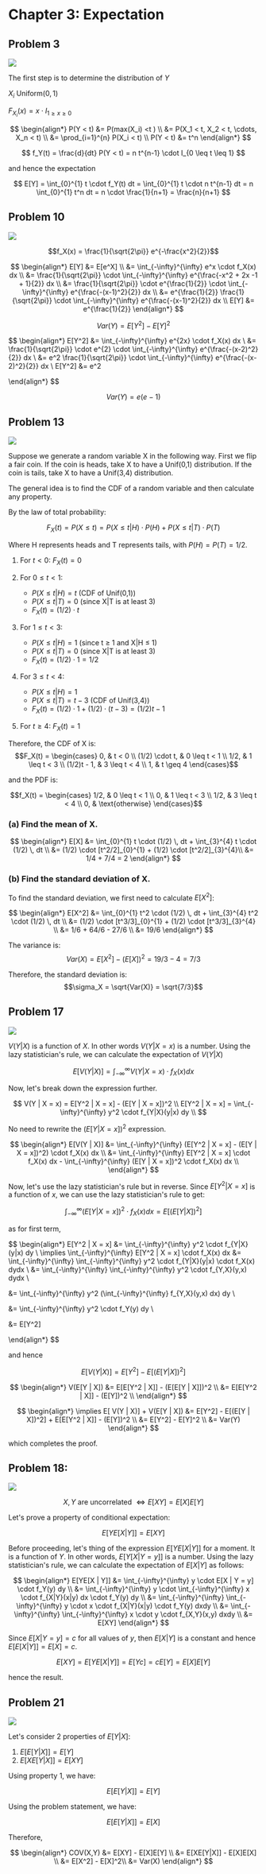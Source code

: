 # Chapter 3: Expectation 

## Problem 3    

![](./images/chapter3/img1.png)


The first step is to determine the distribution of $Y$

$X_i ~ \text{Uniform}(0, 1)$ 

$F_{X_i}(x) = x \cdot I_{1 \geq x \geq 0}$ 


$$ \begin{align*}
P(Y < t) &= P(max(X_i) <t ) \\
&= P(X_1 < t, X_2 < t, \cdots, X_n < t) \\
&= \prod_{i=1}^{n} P(X_i < t) \\
P(Y < t) &= t^n
\end{align*} $$


$$ 
f_Y(t) = \frac{d}{dt} P(Y < t) = n t^{n-1} \cdot I_{0 \leq t \leq 1} 
$$ 

and hence the expectation 

$$
E[Y] = \int_{0}^{1} t \cdot f_Y(t) dt = \int_{0}^{1} t \cdot n t^{n-1} dt = n \int_{0}^{1} t^n dt = n \cdot \frac{1}{n+1} = \frac{n}{n+1}
$$

## Problem 10 

![](./images/chapter3/img2.png) 


$$f_X(x) = \frac{1}{\sqrt{2\pi}} e^{-\frac{x^2}{2}}$$


$$ 
\begin{align*}
E[Y] &= E[e^X] \\
&= \int_{-\infty}^{\infty} e^x \cdot f_X(x) dx \\  
&= \frac{1}{\sqrt{2\pi}} \cdot \int_{-\infty}^{\infty} e^{\frac{-x^2 + 2x -1 + 1}{2}} dx \\
&= \frac{1}{\sqrt{2\pi}} \cdot e^{\frac{1}{2}} \cdot \int_{-\infty}^{\infty} e^{\frac{-(x-1)^2}{2}} dx \\
&= e^{\frac{1}{2}} \frac{1}{\sqrt{2\pi}} \cdot \int_{-\infty}^{\infty} e^{\frac{-(x-1)^2}{2}} dx \\
E[Y] &= e^{\frac{1}{2}}
\end{align*}
$$


$$
Var(Y) = E[Y^2] - E[Y]^2
$$

$$
\begin{align*}
E[Y^2] &= \int_{-\infty}^{\infty} e^{2x} \cdot f_X(x) dx \\
&= \frac{1}{\sqrt{2\pi}} \cdot e^{2} \cdot \int_{-\infty}^{\infty} e^{\frac{-(x-2)^2}{2}} dx \\
&= e^2 \frac{1}{\sqrt{2\pi}} \cdot \int_{-\infty}^{\infty} e^{\frac{-(x-2)^2}{2}} dx \\
E[Y^2] &= e^2

\end{align*}
$$


$$
Var(Y) = e(e - 1)
$$


## Problem 13 

![](./images/chapter3/img3.png) 

Suppose we generate a random variable X in the following way. First we flip a fair coin. If the coin is heads, take X to have a Unif(0,1) distribution. If the coin is tails, take X to have a Unif(3,4) distribution.

The general idea is to find the CDF of a random variable and then calculate any property.



By the law of total probability:



$$F_X(t) = P(X \leq t) = P(X \leq t | H) \cdot P(H) + P(X \leq t | T) \cdot P(T)$$

Where H represents heads and T represents tails, with $P(H) = P(T) = 1/2$.


1. For $t < 0$: $F_X(t) = 0$

2. For $0 \leq t < 1$:
   - $P(X \leq t | H) = t$ (CDF of Unif(0,1))
   - $P(X \leq t | T) = 0$ (since X|T is at least 3)
   - $F_X(t) = (1/2) \cdot t$

3. For $1 \leq t < 3$:
   - $P(X \leq t | H) = 1$ (since t ≥ 1 and X|H ≤ 1)
   - $P(X \leq t | T) = 0$ (since X|T is at least 3)
   - $F_X(t) = (1/2) \cdot 1 = 1/2$

4. For $3 \leq t < 4$:
   - $P(X \leq t | H) = 1$
   - $P(X \leq t | T) = t-3$ (CDF of Unif(3,4))
   - $F_X(t) = (1/2) \cdot 1 + (1/2) \cdot (t-3) = (1/2)t - 1$

5. For $t \geq 4$: $F_X(t) = 1$

Therefore, the CDF of X is:
$$F_X(t) = 
\begin{cases}
0, & t < 0 \\
(1/2) \cdot t, & 0 \leq t < 1 \\
1/2, & 1 \leq t < 3 \\
(1/2)t - 1, & 3 \leq t < 4 \\
1, & t \geq 4
\end{cases}$$

and the PDF is:

$$f_X(t) = 
\begin{cases}
1/2, & 0 \leq t < 1 \\
0, & 1 \leq t < 3 \\
1/2, & 3 \leq t < 4 \\
0, & \text{otherwise}
\end{cases}$$


### (a) Find the mean of X.

$$
\begin{align*}
E[X] &= \int_{0}^{1} t \cdot (1/2) \, dt + \int_{3}^{4} t \cdot (1/2) \, dt \\  
&= (1/2) \cdot [t^2/2]_{0}^{1} + (1/2) \cdot [t^2/2]_{3}^{4}\\
&= 1/4 + 7/4 = 2
\end{align*}
$$

### (b) Find the standard deviation of X.

To find the standard deviation, we first need to calculate $E[X^2]$:

$$
\begin{align*}
E[X^2] &= \int_{0}^{1} t^2 \cdot (1/2) \, dt + \int_{3}^{4} t^2 \cdot (1/2) \, dt \\
&= (1/2) \cdot [t^3/3]_{0}^{1} + (1/2) \cdot [t^3/3]_{3}^{4} \\
&= 1/6 + 64/6 - 27/6 \\
&= 19/6
\end{align*}
$$

The variance is:
$$Var(X) = E[X^2] - (E[X])^2 = 19/3 - 4 = 7/3$$

Therefore, the standard deviation is:
$$\sigma_X = \sqrt{Var(X)} = \sqrt{7/3}$$



## Problem 17


![](./images/chapter3/img4.png)

$V(Y | X)$ is a function of $X$. In other words $V(Y | X = x)$ is a number. Using the lazy statistician's rule, we can calculate the expectation of $V(Y | X)$ 

$$ 
E[V(Y | X)] = \int_{-\infty}^{\infty} V(Y | X = x) \cdot f_X(x) dx
$$

Now, let's break down the expression further. 

$$
V(Y | X = x) = E[Y^2 | X = x] - (E[Y | X = x])^2 \\ 
E[Y^2 | X = x] = \int_{-\infty}^{\infty} y^2 \cdot f_{Y|X}(y|x) dy \\ 
$$

No need to rewrite the $(E[Y | X = x])^2$ expression.

$$ \begin{align*}
E[V(Y | X)] &= \int_{-\infty}^{\infty} (E[Y^2 | X = x] - (E[Y | X = x])^2) \cdot f_X(x) dx \\
&= \int_{-\infty}^{\infty} E[Y^2 | X = x] \cdot f_X(x) dx - \int_{-\infty}^{\infty} (E[Y | X = x])^2 \cdot f_X(x) dx \\
\end{align*}
$$

Now, let's use the lazy statistician's rule but in reverse. Since $E[Y^2 | X = x]$ is a function of $x$, we can use the lazy statistician's rule to get: 


$$ 
\int_{-\infty}^{\infty} (E[Y | X = x])^2 \cdot f_X(x) dx = E[(E[Y | X])^2]
$$


as for first term, 

$$ 
\begin{align*}
E[Y^2 | X = x] &= \int_{-\infty}^{\infty} y^2 \cdot f_{Y|X}(y|x) dy \\ 
\implies \int_{-\infty}^{\infty} E[Y^2 | X = x] \cdot f_X(x) dx &= \int_{-\infty}^{\infty} \int_{-\infty}^{\infty} y^2 \cdot f_{Y|X}(y|x) \cdot f_X(x) dydx \\
&= \int_{-\infty}^{\infty} \int_{-\infty}^{\infty} y^2 \cdot f_{Y,X}(y,x) dydx \\

&= \int_{-\infty}^{\infty} y^2 (\int_{-\infty}^{\infty} f_{Y,X}(y,x) dx) dy \\

&= \int_{-\infty}^{\infty} y^2 \cdot f_Y(y) dy \\

&= E[Y^2]

\end{align*}
$$


and hence

$$ 
E[V(Y | X)] = E[Y^2] - E[(E[Y | X])^2] 
$$

$$
\begin{align*}
V(E[Y | X]) &= E[E[Y^2 | X]] - (E[E[Y | X]])^2 \\
&= E[E[Y^2 | X]] - (E[Y])^2 \\
\end{align*}
$$

$$
\begin{align*}
\implies E[ V(Y | X)] + V(E[Y | X]) &= E[Y^2] - E[(E[Y | X])^2] + E[E[Y^2 | X]] - (E[Y])^2 \\
&= E[Y^2] - E[Y]^2 \\
&= Var(Y)
\end{align*}
$$

which completes the proof.



## Problem 18: 
![](./images/chapter3/img5.png)

$$X, Y \text{ are uncorrelated } \iff E[XY] = E[X]E[Y]$$

Let's prove a property of conditional expectation:

$$
E[YE[X | Y]] = E[XY]
$$

Before proceeding, let's thing of the expression $E[YE[X | Y]]$ for a moment. It is a function of $Y$. In other words, $E[Y[X | Y =y]]$ is a number. Using the lazy statistician's rule, we can calculate the expectation of $E[X | Y]$ as follows: 

$$ 
\begin{align*}
E[YE[X | Y]] &= \int_{-\infty}^{\infty} y \cdot E[X | Y = y] \cdot f_Y(y) dy \\
&= \int_{-\infty}^{\infty} y \cdot \int_{-\infty}^{\infty} x \cdot f_{X|Y}(x|y) dx \cdot f_Y(y) dy \\
&= \int_{-\infty}^{\infty} \int_{-\infty}^{\infty} y \cdot x \cdot f_{X|Y}(x|y) \cdot f_Y(y) dxdy \\
&= \int_{-\infty}^{\infty} \int_{-\infty}^{\infty} x \cdot y \cdot f_{X,Y}(x,y) dxdy \\
&= E[XY]
\end{align*}
$$

Since $E[X|Y = y ] = c$ for all values of $y$, then $E[X|Y]$ is a constant and hence $E[E[X|Y]] = E[X] = c$.

$$E[XY] = E[Y E[X | Y]] = E[Y c] = c E[Y] = E[X]E[Y]$$

hence the result.



## Problem 21

![](./images/chapter3/img6.png)

Let's consider 2 properties of $E[Y | X]$:

1. $E[E[Y | X]] = E[Y]$
2. $E[XE[Y | X]] = E[XY]$

Using property 1, we have:

$$E[E[Y|X]] = E[Y]$$

Using the problem statement, we have:

$$E[E[Y|X]] = E[X]$$

Therefore, 

$$
\begin{align*}
COV(X,Y) &= E[XY] - E[X]E[Y] \\
&= E[XE[Y|X]] - E[X]E[X] \\
&= E[X^2] - E[X]^2\\
&= Var(X)
\end{align*}
$$


















